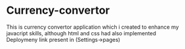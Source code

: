 # Currency-convertor
This is currency convertor application which i created to enhance my javacript skills, although html and css had also implemented
<br>
Deploymeny link present in (Settings->pages)
